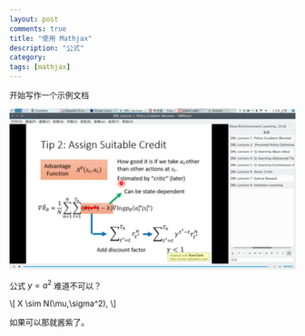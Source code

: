 ```yaml
---
layout: post
comments: true
title: "使用 Mathjax"
description: "公式"
category:
tags: [mathjax]
---
```


开始写作一个示例文档

![图片](/images/img.png)

公式 $y=a^2$ 难道不可以？

\\[
    X \sim N(\mu,\sigma^2),
\\]

如果可以那就酱紫了。
